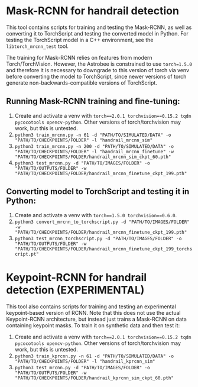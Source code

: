 # Mask-RCNN for handrail detection

This tool contains scripts for training and testing the Mask-RCNN, as well as converting it to TorchScript and testing the converted model in Python.
For testing the TorchScript model in a C++ environment, see the `libtorch_mrcnn_test` tool.

The training for Mask-RCNN relies on features from modern Torch/TorchVision. However, the Astrobee is constrained to use `torch=1.5.0` and therefore it is necessary to downgrade to this version of torch via venv before converting the model to TorchScript, since newer versions of torch generate non-backwards-compatible versions of TorchScript.

## Running Mask-RCNN training and fine-tuning:

1. Create and activate a venv with `torch==2.0.1 torchvision==0.15.2 tqdm pycocotools opencv-python`. Other versions of torch/torchvision may work, but this is untested.
2. `python3 train_mrcnn.py -n 61 -d "PATH/TO/SIMULATED/DATA" -o "PATH/TO/CHECKPOINTS/FOLDER" -l "handrail_mrcnn_sim"`
3. `python3 train_mrcnn.py -n 200 -d "PATH/TO/SIMULATED/DATA" -o "PATH/TO/CHECKPOINTS/FOLDER" -l "handrail_mrcnn_finetune" -w "PATH/TO/CHECKPOINTS/FOLDER/handrail_mrcnn_sim_ckpt_60.pth"`
4. `python3 test_mrcnn.py -d "PATH/TO/IMAGES/FOLDER" -o "PATH/TO/OUTPUTS/FOLDER" -w "PATH/TO/CHECKPOINTS/FOLDER/handrail_mrcnn_finetune_ckpt_199.pth"`

## Converting model to TorchScript and testing it in Python:

1. Create and activate a venv with `torch==1.5.0 torchvision==0.6.0`.
2. `python3 convert_mrcnn_to_torchscript.py -d "PATH/TO/IMAGES/FOLDER" -w "PATH/TO/CHECKPOINTS/FOLDER/handrail_mrcnn_finetune_ckpt_199.pth"`
3. `python3 test_mrcnn_torchscript.py -d "PATH/TO/IMAGES/FOLDER" -o "PATH/TO/OUTPUTS/FOLDER" -w "PATH/TO/CHECKPOINTS/FOLDER/handrail_mrcnn_finetune_ckpt_199_torchscript.pt"`

# Keypoint-RCNN for handrail detection (EXPERIMENTAL)

This tool also contains scripts for training and testing an experimental keypoint-based version of RCNN. Note that this does not use the actual Keypoint-RCNN architecture, but instead just trains a Mask-RCNN on data containing keypoint masks. To train it on synthetic data and then test it:

1. Create and activate a venv with `torch==2.0.1 torchvision==0.15.2 tqdm pycocotools opencv-python`. Other versions of torch/torchvision may work, but this is untested.
2. `python3 train_kprcnn.py -n 61 -d "PATH/TO/SIMULATED/DATA" -o "PATH/TO/CHECKPOINTS/FOLDER" -l "handrail_kprcnn_sim"`
3. `python3 test_mrcnn.py -d "PATH/TO/IMAGES/FOLDER" -o "PATH/TO/OUTPUTS/FOLDER" -w "PATH/TO/CHECKPOINTS/FOLDER/handrail_kprcnn_sim_ckpt_60.pth"`
